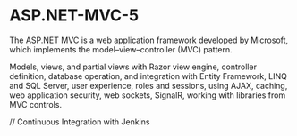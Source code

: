 # ASP.NET-MVC-5
The ASP.NET MVC is a web application framework developed by Microsoft, which implements the model–view–controller (MVC) pattern.

Models, views, and partial views with Razor view engine, controller definition, database operation, and integration with Entity Framework, LINQ and SQL Server, user experience, roles and sessions, using AJAX, caching, web application security, web sockets, SignalR, working with libraries from MVC controls.

// Continuous Integration with Jenkins

